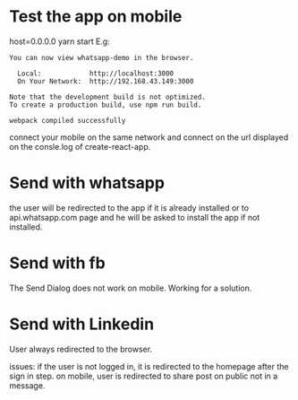 # Test the app on mobile
host=0.0.0.0 yarn start 
E.g:

```
You can now view whatsapp-demo in the browser.

  Local:            http://localhost:3000
  On Your Network:  http://192.168.43.149:3000

Note that the development build is not optimized.
To create a production build, use npm run build.

webpack compiled successfully
```

connect your mobile on the same network and connect on the url displayed on the consle.log of create-react-app.



# Send with whatsapp
 
the user will be redirected to the app if it is already installed or to api.whatsapp.com page 
and he will be asked to install the app if not installed.


# Send with fb

The Send Dialog does not work on mobile.
Working for a solution.


# Send with Linkedin
User always redirected to the browser.

issues:
if the user is not logged in, it is redirected to the homepage after the sign in step.
on mobile, user is redirected to share post on public not in a message.

